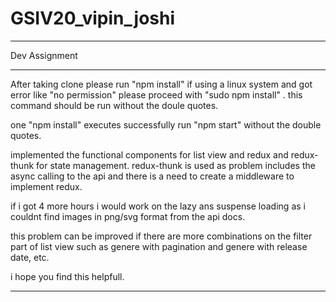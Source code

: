# GSIV20_vipin_joshi
****************************************
Dev Assignment
****************************************

After taking clone please run "npm install" if using a linux system and got error like "no permission" please proceed with "sudo npm install" . this command should be run without the doule quotes.

one "npm install" executes successfully run "npm start" without the double quotes.

implemented the functional components for list view and redux and redux-thunk for state management.
redux-thunk is used as problem includes the async calling to the api and there is a need to create a middleware to implement redux.

if i got 4 more hours i would work on the lazy ans suspense loading as i couldnt find images in png/svg format from the api docs.

this problem can be improved if there are more combinations on the filter part of list view such as genere with pagination and genere with release date, etc.

i hope you find this helpfull.

*********************************************

